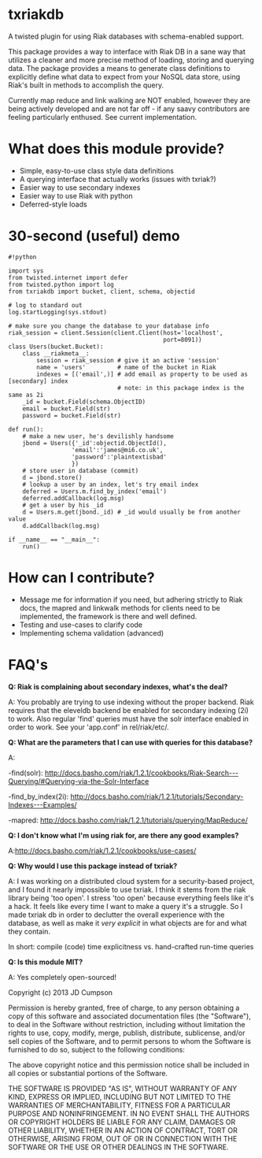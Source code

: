txriakdb
========

A twisted plugin for using Riak databases with schema-enabled support.

This package provides a way to interface with Riak DB in a sane way that utilizes a cleaner and more precise method of loading, storing and querying data. The package provides a means to generate class definitions to explicitly define what data to expect from your NoSQL data store, using Riak's built in methods to accomplish the query.

Currently map reduce and link walking are NOT enabled, however they are being actively developed and are not far off - if any saavy contributors are feeling particularly enthused. See current implementation.

# What does this module provide?
- Simple, easy-to-use class style data definitions
- A querying interface that actually works (issues with txriak?)
- Easier way to use secondary indexes
- Easier way to use Riak with python
- Deferred-style loads

# 30-second (useful) demo
```
#!python

import sys
from twisted.internet import defer
from twisted.python import log
from txriakdb import bucket, client, schema, objectid

# log to standard out
log.startLogging(sys.stdout)

# make sure you change the database to your database info
riak_session = client.Session(client.Client(host='localhost',
                                            port=8091))
class Users(bucket.Bucket):
    class __riakmeta__:
        session = riak_session # give it an active 'session'
        name = 'users'         # name of the bucket in Riak
        indexes = [('email',)] # add email as property to be used as [secondary] index
                               # note: in this package index is the same as 2i
    _id = bucket.Field(schema.ObjectID)
    email = bucket.Field(str)
    password = bucket.Field(str)

def run():
    # make a new user, he's devilishly handsome
    jbond = Users({'_id':objectid.ObjectId(),
                  'email':'james@mi6.co.uk',
                  'password':'plaintextisbad'
                  })
    # store user in database (commit)
    d = jbond.store()
    # lookup a user by an index, let's try email index
    deferred = Users.m.find_by_index('email')
    deferred.addCallback(log.msg)
    # get a user by his _id
    d = Users.m.get(jbond._id) # _id would usually be from another value
    d.addCallback(log.msg)

if __name__ == "__main__":
    run()

```

# How can I contribute?
- Message me for information if you need, but adhering strictly to Riak docs, the mapred and linkwalk methods for clients need to be implemented, the framework is there and well defined.
- Testing and use-cases to clarify code
- Implementing schema validation (advanced)

# FAQ's

<b>Q: Riak is complaining about secondary indexes, what's the deal?</b>

A: You probably are trying to use indexing without the proper backend.
Riak requires that the eleveldb backend be enabled for secondary indexing
(2i) to work. Also regular 'find' queries must have the solr interface 
enabled in order to work. See your 'app.conf' in rel/riak/etc/. 

<b>Q: What are the parameters that I can use with queries for this database?</b>

A:

-find(solr): http://docs.basho.com/riak/1.2.1/cookbooks/Riak-Search---Querying/#Querying-via-the-Solr-Interface

-find_by_index(2i): http://docs.basho.com/riak/1.2.1/tutorials/Secondary-Indexes---Examples/

-mapred: http://docs.basho.com/riak/1.2.1/tutorials/querying/MapReduce/


<b>Q: I don't know what I'm using riak for, are there any good examples?</b>

A:http://docs.basho.com/riak/1.2.1/cookbooks/use-cases/


<b>Q: Why would I use this package instead of txriak?</b>

A: I was working on a distributed cloud system for a security-based project, and I found it
nearly impossible to use txriak. I think it stems from the riak library being 'too open'.
I stress 'too open' because everything feels like it's a hack. It feels like every time I
want to make a query it's a struggle. So I made txriak db in order to declutter the overall
experience with the database, as well as make it <i>very explicit</i> in what objects are
for and what they contain.

In short: compile (code) time explicitness vs. hand-crafted run-time queries


<b>Q: Is this module MIT?</b>

A: Yes completely open-sourced!


Copyright (c) 2013 JD Cumpson

Permission is hereby granted, free of charge, to any person obtaining a copy of this software and associated documentation files (the "Software"), to deal in the Software without restriction, including without limitation the rights to use, copy, modify, merge, publish, distribute, sublicense, and/or sell copies of the Software, and to permit persons to whom the Software is furnished to do so, subject to the following conditions:

The above copyright notice and this permission notice shall be included in all copies or substantial portions of the Software.

THE SOFTWARE IS PROVIDED "AS IS", WITHOUT WARRANTY OF ANY KIND, EXPRESS OR IMPLIED, INCLUDING BUT NOT LIMITED TO THE WARRANTIES OF MERCHANTABILITY, FITNESS FOR A PARTICULAR PURPOSE AND NONINFRINGEMENT. IN NO EVENT SHALL THE AUTHORS OR COPYRIGHT HOLDERS BE LIABLE FOR ANY CLAIM, DAMAGES OR OTHER LIABILITY, WHETHER IN AN ACTION OF CONTRACT, TORT OR OTHERWISE, ARISING FROM, OUT OF OR IN CONNECTION WITH THE SOFTWARE OR THE USE OR OTHER DEALINGS IN THE SOFTWARE.

